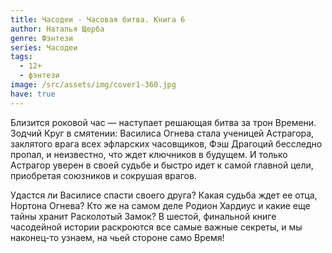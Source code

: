 ```yaml
---
title: Часодеи - Часовая битва. Книга 6
author: Наталья Щерба
genre: Фэнтези
series: Часодеи
tags:
  - 12+
  - фэнтези
image: /src/assets/img/cover1-360.jpg
have: true
---
```

Близится роковой час — наступает решающая битва за трон Времени. Зодчий Круг в смятении: Василиса Огнева стала ученицей Астрагора, заклятого врага всех эфларских часовщиков, Фэш Драгоций бесследно пропал, и неизвестно, что ждет ключников в будущем. И только Астрагор уверен в своей судьбе и быстро идет к самой главной цели, приобретая союзников и сокрушая врагов.

Удастся ли Василисе спасти своего друга? Какая судьба ждет ее отца, Нортона Огнева? Кто же на самом деле Родион Хардиус и какие еще тайны хранит Расколотый Замок? В шестой, финальной книге часодейной истории раскроются все самые важные секреты, и мы наконец-то узнаем, на чьей стороне само Время!
